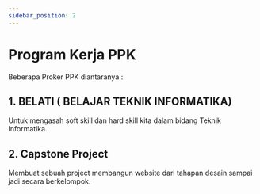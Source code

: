 ```yaml
---
sidebar_position: 2
---
```


# Program Kerja PPK

Beberapa Proker PPK diantaranya :

## 1. BELATI ( BELAJAR TEKNIK INFORMATIKA)

Untuk mengasah soft skill dan hard skill kita dalam bidang Teknik Informatika.

## 2. Capstone Project

Membuat sebuah project membangun website dari tahapan desain sampai jadi secara berkelompok.
